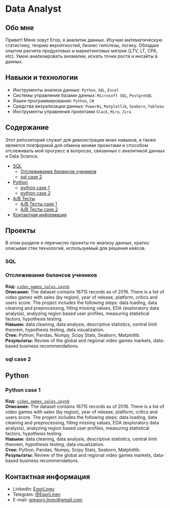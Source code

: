 # Data Analyst

## Обо мне 

Привет! Меня зовут Егор, я аналитик данных. 
Изучаю математическую статистику, теорию вероятностей, бизнес гипотезы, логику. 
Обладаю опытом расчета продуктовых и маркетинговых метрик (LTV, LT, CPA, etc). 
Умею анализировать аномалии, искать точки роста и инсайты в данных.
<br>


## Навыки и технологии
- Инструменты анализа данных: ``Python``, ``SQL``, ``Excel``
- Системы управления базами данных: ``Microsoft SQL``, ``PostgreSQL``
- Языки программирования: ``Python``, ``C#``
- Средства визуализации данных: ``PowerBi``, ``Matplotlib``, ``Seaborn``, ``Tableau``
- Инструменты управления проектами ``Slack``, ``Miro``, ``Jira``
  
## Содержание
 Этот репозиторий служит для демонстрации моих навыков, а также является платформой для обмена моими проектами и способом отслеживать мой прогресс в вопросах, связанных с аналитикой данных и Data Science.
<br>
- [SQL](#sql)
  + [Отслеживание балансов учеников](#отслеживание-балансов-учеников)
  + [sql case 2](https://github.com/EgorLinev/StudyProjects/blob/main/SQL/BalanceTracking)
- [Python](https://github.com/EgorLinev/StudyProjects/tree/main/SQL)
  + [python case 1](https://github.com/EgorLinev/StudyProjects/tree/main/SQL)
  + [python case 2](https://github.com/EgorLinev/StudyProjects/tree/main/SQL)
- [A/B Тесты](https://github.com/EgorLinev/StudyProjects/tree/main/SQL)
  + [A/B Тесты case 1](https://github.com/EgorLinev/StudyProjects/tree/main/SQL)
  + [A/B Тесты case 2](https://github.com/EgorLinev/StudyProjects/tree/main/SQL)
- [Контактная информация](https://github.com/EgorLinev/StudyProjects/tree/main/SQL)

 
 ## Проекты 
 В этом разделе я перечислю проекты по анализу данных, кратко описывая стек технологий, используемый для решения кейсов.
 <br>
 ### SQL
 ### Отслеживание балансов учеников
**Код:** [`video_games_sales.ipynb`](https://github.com/nktnlx/data_analysis_portfolio/blob/main/video_games_sales.ipynb)    
**Описание:** The dataset contains 16715 records as of 2016. There is a list of video games with sales (by region), year of release, platform, critics and users score. The project includes the following steps: data loading, data cleaning and preprocessing, filling missing values, EDA (exploratory data analysis), analyzing region based user profiles, measuring statistical factors, hypothesis testing.  
**Навыки:** data cleaning, data analysis, descriptive statistics, central limit theorem, hypothesis testing, data visualization.  
**Стек:** Python, Pandas, Numpy, Scipy Stats, Seaborn, Matplotlib.  
**Результаты:** Review of the global and regional video games markets, data-based business recommendations.  
  ### sql case 2
  
## Python

  ### Python case 1
**Код:** [`video_games_sales.ipynb`](https://github.com/nktnlx/data_analysis_portfolio/blob/main/video_games_sales.ipynb)    
**Описание:** The dataset contains 16715 records as of 2016. There is a list of video games with sales (by region), year of release, platform, critics and users score. The project includes the following steps: data loading, data cleaning and preprocessing, filling missing values, EDA (exploratory data analysis), analyzing region based user profiles, measuring statistical factors, hypothesis testing.  
**Навыки:** data cleaning, data analysis, descriptive statistics, central limit theorem, hypothesis testing, data visualization.  
**Стек:** Python, Pandas, Numpy, Scipy Stats, Seaborn, Matplotlib.  
**Результаты:** Review of the global and regional video games markets, data-based business recommendations.  

 
## Контактная информация
- LinkedIn: [EgorLinev](https://www.linkedin.com/in/egor-linev-54b166288/) 
- Telegram: [@EgorLinev](https://t.me/EgorLinev)
- E-mail: gregory.linev@gmail.com
